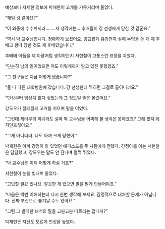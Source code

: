 예상보다 자세한 정보에 박재현이 고개를 갸웃거리며 물었다.

“왜일 것 같아요?”

“이 와중에 수수께끼라……. 제 생각에는… 후배들이 강 선생에게 당한 것 같군요.”

“역시 박 교수님입니다. 정확하게 보셨어요. 공교롭게 흉강천자 실패 누명을 쓴 게 제 후배고 왕따 당한 것도 제 후배였습니다.”

후배에 아픔을 제 아픔처럼 생각하는지 서현철이 고통스런 표정을 지었다.

“단순히 남의 일이었으면 저도 이렇게까지 알고 있진 못했겠죠.”

“그 친구들은 지금 어떻게 됐습니까?”

“둘 다 다른 대학병원에 갔습니다. 강 선생한테 찍히면 그걸로 끝이니까요.”

“인상부터 범상치 않다 싶었는데 그 정도일 줄은 몰랐어요.”

강도우가 절레절레 고개를 저으며 말을 이었다.

“그런데 제아무리 악녀라도 설마 박 교수님을 어찌해 볼 생각은 못하겠죠? 그래 봤자 레지던트잖아요.”

“그게 아니더라. 나도 아까 크게 당했어.”

박재현은 아까 강정아 와 있었던 에피소드를 두 사람에게 전했다. 강정아를 아는 서현철은 담담했고, 강도우는 말도 안 된다며 펄쩍 뛰었다.

“박 교수님은 이제 어떻게 하실 거죠?”

서현철이 눈을 빛내며 물었다.

“고민할 필요 있나요. 잘못한 게 있으면 벌을 받게 만들어야죠.”

“마음은 백번 이해하는데 다시 한번 생각해 보세요. 감정적으로 대처할 문제가 아닙니다. 진짜 부산으로 쫓겨날 수도 있어요.”

“그럼 그 발칙한 녀석의 말을 고분고분 따르라는 겁니까?”

박재현은 자신도 모르게 언성을 높였다.